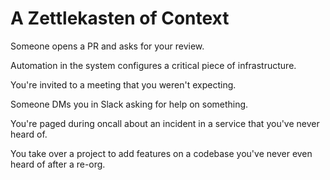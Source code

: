 # A Zettlekasten of Context

Someone opens a PR and asks for your review.

Automation in the system configures a critical piece of infrastructure.

You're invited to a meeting that you weren't expecting.

Someone DMs you in Slack asking for help on something.

You're paged during oncall about an incident in a service that you've never
heard of.

You take over a project to add features on a codebase you've never even heard of after a re-org.

